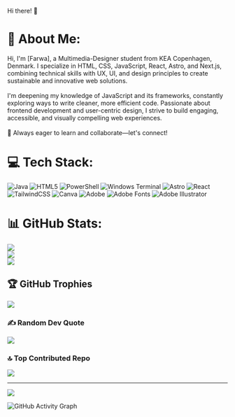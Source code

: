 Hi there! 👋
# 💫 About Me:
Hi, I'm [Farwa], a Multimedia-Designer student from KEA Copenhagen, Denmark. I specialize in HTML, CSS, JavaScript, React, Astro, and Next.js, combining technical skills with UX, UI, and design principles to create sustainable and innovative web solutions.<br><br>I'm deepening my knowledge of JavaScript and its frameworks, constantly exploring ways to write cleaner, more efficient code. Passionate about frontend development and user-centric design, I strive to build engaging, accessible, and visually compelling web experiences.<br><br>🚀 Always eager to learn and collaborate—let's connect!


# 💻 Tech Stack:
![Java](https://img.shields.io/badge/java-%23ED8B00.svg?style=for-the-badge&logo=openjdk&logoColor=white) ![HTML5](https://img.shields.io/badge/html5-%23E34F26.svg?style=for-the-badge&logo=html5&logoColor=white) ![PowerShell](https://img.shields.io/badge/PowerShell-%235391FE.svg?style=for-the-badge&logo=powershell&logoColor=white) ![Windows Terminal](https://img.shields.io/badge/Windows%20Terminal-%234D4D4D.svg?style=for-the-badge&logo=windows-terminal&logoColor=white) ![Astro](https://img.shields.io/badge/astro-%232C2052.svg?style=for-the-badge&logo=astro&logoColor=white) ![React](https://img.shields.io/badge/react-%2320232a.svg?style=for-the-badge&logo=react&logoColor=%2361DAFB) ![TailwindCSS](https://img.shields.io/badge/tailwindcss-%2338B2AC.svg?style=for-the-badge&logo=tailwind-css&logoColor=white) ![Canva](https://img.shields.io/badge/Canva-%2300C4CC.svg?style=for-the-badge&logo=Canva&logoColor=white) ![Adobe](https://img.shields.io/badge/adobe-%23FF0000.svg?style=for-the-badge&logo=adobe&logoColor=white) ![Adobe Fonts](https://img.shields.io/badge/Adobe%20Fonts-000B1D.svg?style=for-the-badge&logo=Adobe%20Fonts&logoColor=white) ![Adobe Illustrator](https://img.shields.io/badge/adobe%20illustrator-%23FF9A00.svg?style=for-the-badge&logo=adobe%20illustrator&logoColor=white)
# 📊 GitHub Stats:
![](https://github-readme-stats.vercel.app/api?username=farwa110&theme=white&hide_border=false&include_all_commits=false&count_private=false)<br/>
![](https://github-readme-streak-stats.herokuapp.com/?user=farwa110&theme=dark&hide_border=false)<br/>
![](https://github-readme-stats.vercel.app/api/top-langs/?username=farwa110&theme=dark&hide_border=false&include_all_commits=false&count_private=false&layout=compact)

## 🏆 GitHub Trophies
![](https://github-profile-trophy.vercel.app/?username=farwa110&theme=radical&no-frame=false&no-bg=true&margin-w=4)

### ✍️ Random Dev Quote
![](https://quotes-github-readme.vercel.app/api?type=horizontal&theme=radical)

### 🔝 Top Contributed Repo
![](https://github-contributor-stats.vercel.app/api?username=farwa110&limit=5&theme=dark&combine_all_yearly_contributions=true)

---
[![](https://visitcount.itsvg.in/api?id=farwa110&icon=0&color=0)](https://visitcount.itsvg.in)

<!-- Proudly created with GPRM ( https://gprm.itsvg.in ) -->
![GitHub Activity Graph](https://github-readme-activity-graph.vercel.app/graph?username=farwa110&theme=github-dark)


